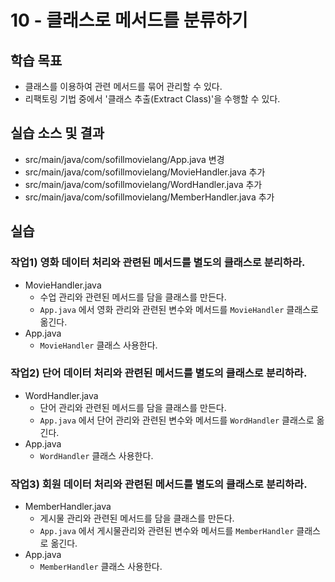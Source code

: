 # 10 - 클래스로 메서드를 분류하기

## 학습 목표

- 클래스를 이용하여 관련 메서드를 묶어 관리할 수 있다.
- 리팩토링 기법 중에서 '클래스 추출(Extract Class)'을 수행할 수 있다.

## 실습 소스 및 결과

- src/main/java/com/sofillmovielang/App.java 변경
- src/main/java/com/sofillmovielang/MovieHandler.java 추가
- src/main/java/com/sofillmovielang/WordHandler.java 추가
- src/main/java/com/sofillmovielang/MemberHandler.java 추가

## 실습

### 작업1) 영화 데이터 처리와 관련된 메서드를 별도의 클래스로 분리하라.

- MovieHandler.java
    - 수업 관리와 관련된 메서드를 담을 클래스를 만든다.
    - `App.java` 에서 영화 관리와 관련된 변수와 메서드를 `MovieHandler` 클래스로 옮긴다.
- App.java 
    - `MovieHandler` 클래스 사용한다.


### 작업2) 단어 데이터 처리와 관련된 메서드를 별도의 클래스로 분리하라.

- WordHandler.java
    - 단어 관리와 관련된 메서드를 담을 클래스를 만든다.
    - `App.java` 에서 단어 관리와 관련된 변수와 메서드를 `WordHandler` 클래스로 옮긴다.
- App.java 
    - `WordHandler` 클래스 사용한다. 


### 작업3) 회원 데이터 처리와 관련된 메서드를 별도의 클래스로 분리하라.

- MemberHandler.java
    - 게시물 관리와 관련된 메서드를 담을 클래스를 만든다.
    - `App.java` 에서 게시물관리와 관련된 변수와 메서드를 `MemberHandler` 클래스로 옮긴다.
- App.java
    - `MemberHandler` 클래스 사용한다.
    
    
